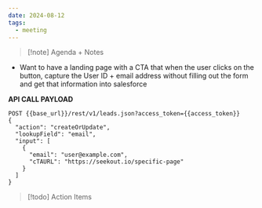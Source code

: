 ```yaml
---
date: 2024-08-12
tags:
  - meeting
---
```

> [!note] Agenda + Notes
> 
- Want to have a landing page with a CTA that when the user clicks on the button, capture the User ID + email address without filling out the form and get that information into salesforce

**API CALL PAYLOAD**

```
POST {{base_url}}/rest/v1/leads.json?access_token={{access_token}}
{
  "action": "createOrUpdate",
  "lookupField": "email",
  "input": [
    {
      "email": "user@example.com",
      "cTAURL": "https://seekout.io/specific-page"
    }
  ]
}
```

> [!todo] Action Items

